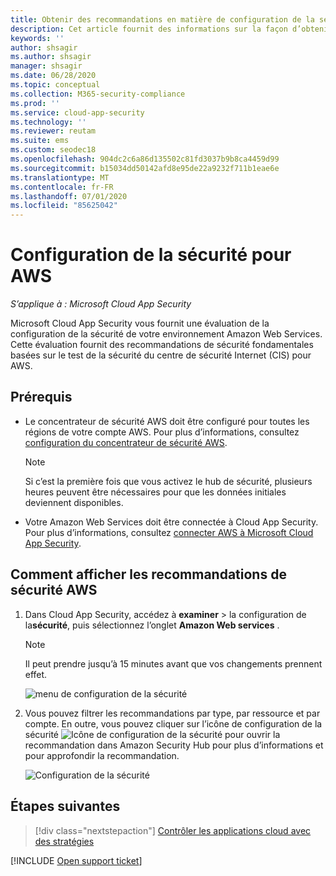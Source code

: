 ```yaml
---
title: Obtenir des recommandations en matière de configuration de la sécurité pour AWS
description: Cet article fournit des informations sur la façon d’obtenir des recommandations en matière de configuration de la sécurité dans Cloud App Security en s’intégrant à Amazon Web Services.
keywords: ''
author: shsagir
ms.author: shsagir
manager: shsagir
ms.date: 06/28/2020
ms.topic: conceptual
ms.collection: M365-security-compliance
ms.prod: ''
ms.service: cloud-app-security
ms.technology: ''
ms.reviewer: reutam
ms.suite: ems
ms.custom: seodec18
ms.openlocfilehash: 904dc2c6a86d135502c81fd3037b9b8ca4459d99
ms.sourcegitcommit: b15034dd50142afd8e95de22a9232f711b1eae6e
ms.translationtype: MT
ms.contentlocale: fr-FR
ms.lasthandoff: 07/01/2020
ms.locfileid: "85625042"
---
```

# <a name="security-configuration-for-aws"></a>Configuration de la sécurité pour AWS

*S’applique à : Microsoft Cloud App Security*

Microsoft Cloud App Security vous fournit une évaluation de la configuration de la sécurité de votre environnement Amazon Web Services. Cette évaluation fournit des recommandations de sécurité fondamentales basées sur le test de la sécurité du centre de sécurité Internet (CIS) pour AWS.

## <a name="prerequisites"></a>Prérequis

- Le concentrateur de sécurité AWS doit être configuré pour toutes les régions de votre compte AWS. Pour plus d’informations, consultez [configuration du concentrateur de sécurité AWS](https://go.microsoft.com/fwlink/?linkid=2100208).
    > [!NOTE]
    > Si c’est la première fois que vous activez le hub de sécurité, plusieurs heures peuvent être nécessaires pour que les données initiales deviennent disponibles.
- Votre Amazon Web Services doit être connectée à Cloud App Security. Pour plus d’informations, consultez [connecter AWS à Microsoft Cloud App Security](connect-aws-to-microsoft-cloud-app-security.md).

## <a name="how-to-view-aws-security-recommendations"></a>Comment afficher les recommandations de sécurité AWS

1. Dans Cloud App Security, accédez à **examiner**  >  la configuration de la**sécurité**, puis sélectionnez l’onglet **Amazon Web services** .

    > [!NOTE]
    > Il peut prendre jusqu’à 15 minutes avant que vos changements prennent effet.

    ![menu de configuration de la sécurité](media/security-configuration-menu.png)

1. Vous pouvez filtrer les recommandations par type, par ressource et par compte. En outre, vous pouvez cliquer sur l’icône de configuration de la sécurité ![Icône de configuration de la sécurité](media/asc-icon.png) pour ouvrir la recommandation dans Amazon Security Hub pour plus d’informations et pour approfondir la recommandation.

    ![Configuration de la sécurité](media/security-configuration-aws.png)

## <a name="next-steps"></a>Étapes suivantes

> [!div class="nextstepaction"]
> [Contrôler les applications cloud avec des stratégies](control-cloud-apps-with-policies.md)

[!INCLUDE [Open support ticket](includes/support.md)]
